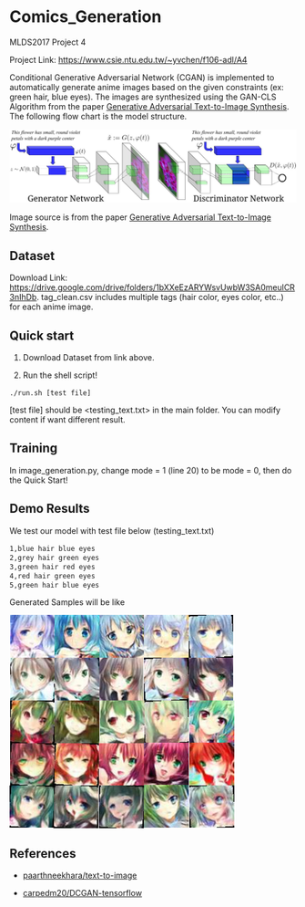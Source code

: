 # Comics_Generation
MLDS2017 Project 4

Project Link: https://www.csie.ntu.edu.tw/~yvchen/f106-adl/A4

Conditional Generative Adversarial Network (CGAN) is implemented to automatically generate anime images based on the given constraints (ex: green hair, blue eyes). The images are synthesized using the GAN-CLS Algorithm from the paper [Generative Adversarial Text-to-Image Synthesis](https://arxiv.org/abs/1605.05396). The following flow chart is the model structure.

![image](https://github.com/danielchyeh/Comics_Generation/blob/master/assets/model%20structure.jpg)

Image source is from the paper [Generative Adversarial Text-to-Image Synthesis](https://arxiv.org/abs/1605.05396).

## Dataset
Download Link: https://drive.google.com/drive/folders/1bXXeEzARYWsvUwbW3SA0meulCR3nIhDb. tag_clean.csv includes multiple tags (hair color, eyes color, etc..) for each anime image. 
## Quick start
1. Download Dataset from link above.

2. Run the shell script!
```
./run.sh [test file]
```
[test file] should be <testing_text.txt> in the main folder. You can modify content if want different result.
## Training
In image_generation.py, change mode = 1 (line 20) to be mode = 0, then do the Quick Start!
## Demo Results
We test our model with test file below (testing_text.txt)

```
1,blue hair blue eyes
2,grey hair green eyes
3,green hair red eyes
4,red hair green eyes
5,green hair blue eyes
```

Generated Samples will be like

![image](https://github.com/danielchyeh/Comics_Generation/blob/master/assets/samples.png)

## References
- [paarthneekhara/text-to-image](https://github.com/paarthneekhara/text-to-image)

- [carpedm20/DCGAN-tensorflow](https://github.com/carpedm20/DCGAN-tensorflow)

